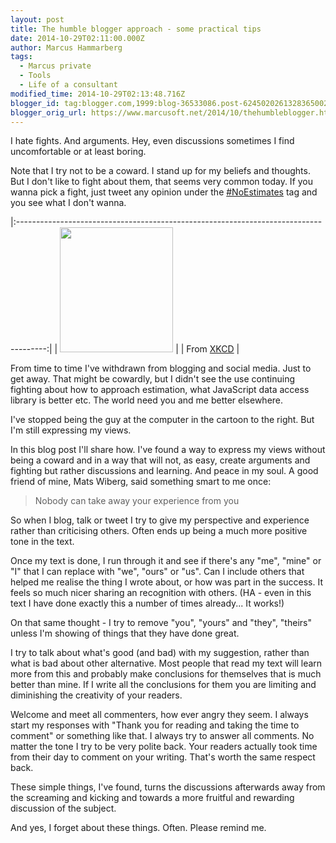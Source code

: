 ```yaml
---
layout: post
title: The humble blogger approach - some practical tips
date: 2014-10-29T02:11:00.000Z
author: Marcus Hammarberg
tags:
  - Marcus private
  - Tools
  - Life of a consultant
modified_time: 2014-10-29T02:13:48.716Z
blogger_id: tag:blogger.com,1999:blog-36533086.post-6245020261328365002
blogger_orig_url: https://www.marcusoft.net/2014/10/thehumbleblogger.html
---
```





I hate fights.
And arguments.
Hey, even discussions sometimes I find uncomfortable or at least
boring.

Note that I try not to be a coward. I stand up for my beliefs and
thoughts. But I don't like to fight about them, that seems very common
today. If you wanna pick a fight, just tweet any opinion under the
<a href="https://twitter.com/search?q=%23noestimates&amp;src=tyah"
target="_blank">#NoEstimates</a> tag and you see what I don't wanna.

|:-------------------------------------------------------------------------------------:|
|                  <a href="http://imgs.xkcd.com/comics/duty_calls.png"
                                  data-imageanchor="1"
  style="clear: right; margin-bottom: 1em; margin-left: auto; margin-right: auto;"><img
            src="http://imgs.xkcd.com/comics/duty_calls.png" data-border="0"
                            width="181" height="200" /></a>                             |
|             From <a href="http://xkcd.com/386/" target="_blank">XKCD</a>              |

From time to time I've withdrawn from blogging and social media. Just to
get away. That might be cowardly, but I didn't see the use continuing
fighting about how to approach estimation, what JavaScript data access
library is better etc. The world need you and me better elsewhere.

I've stopped being the guy at the computer in the cartoon to the right.
But I'm still expressing my views.

In this blog post I'll share how.
I've found a way to express my views without being a coward and in a way
that will not, as easy, create arguments and fighting but rather
discussions and learning. And peace in my soul.
A good friend of mine, Mats Wiberg, said
something smart to me once:

> Nobody can take away your experience from you

So when I blog, talk or tweet I try to give my perspective and
experience rather than criticising others.
Often ends up being a much more positive tone in the text.

Once my text is done, I run through it and see if there's any "me",
"mine" or "I" that I can replace with "we", "ours" or "us". Can I
include others that helped me realise the thing I wrote about, or how
was part in the success.
It feels so much nicer sharing an recognition with others.
(HA - even in this text I have done exactly this a number of times
already... It works!)

On that same thought - I try to remove "you", "yours" and "they",
"theirs" unless I'm showing of things that they have done great.

I try to talk about what's good (and bad) with my suggestion, rather
than what is bad about other alternative. Most people that read my text
will learn more from this and probably make conclusions for themselves
that is much better than mine.
If I write all the conclusions for them you are limiting and diminishing
the creativity of your readers.

Welcome and meet all commenters, how ever angry they seem. I always
start my responses with "Thank you for reading and taking the time to
comment" or something like that. I always try to answer all comments. No
matter the tone I try to be very polite back.
Your readers actually took time from their day to comment on your
writing. That's worth the same respect back.

These simple things, I've found, turns the discussions afterwards away
from the screaming and kicking and towards a more fruitful and rewarding
discussion of the subject.

And yes, I forget about these things. Often. Please remind me.
